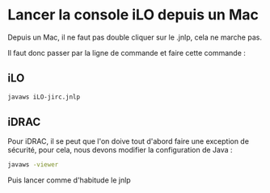 # Lancer la console iLO depuis un Mac 
 
Depuis un Mac, il ne faut pas double cliquer sur le .jnlp, cela ne 
marche pas. 
 
Il faut donc passer par la ligne de commande et faire cette commande : 
 
## iLO 
 
``` bash 
javaws iLO-jirc.jnlp 
``` 
 
## iDRAC 
 
Pour iDRAC, il se peut que l'on doive tout d'abord faire une exception 
de sécurité, pour cela, nous devons modifier la configuration de Java : 
 
``` bash 
javaws -viewer 
``` 
 
Puis lancer comme d'habitude le jnlp 
